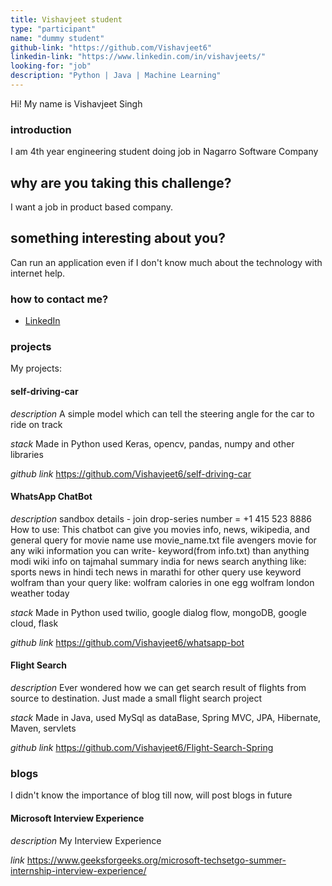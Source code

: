 ```yaml
---
title: Vishavjeet student
type: "participant"
name: "dummy student"
github-link: "https://github.com/Vishavjeet6"
linkedin-link: "https://www.linkedin.com/in/vishavjeets/"
looking-for: "job"
description: "Python | Java | Machine Learning"
---
```


Hi! My name is Vishavjeet Singh 

### introduction

I am 4th year engineering student doing job in Nagarro Software Company

## why are you taking this challenge?

I want a job in product based company.

## something interesting about you?

Can run an application even if I don't know much about the technology with internet help. 

### how to contact me?

- [LinkedIn](https://www.linkedin.com/in/vishavjeets/)

### projects

My projects:

#### self-driving-car

_description_ A simple model which can tell the steering angle for the car to ride on track

_stack_ Made in Python used Keras, opencv, pandas, numpy and other libraries

_github link_ https://github.com/Vishavjeet6/self-driving-car

#### WhatsApp ChatBot

_description_ sandbox details - join drop-series number = +1 415 523 8886 How to use: This chatbot can give you movies info, news, wikipedia, and general query for movie name use movie_name.txt file avengers movie for any wiki information you can write- keyword(from info.txt) than anything modi wiki info on tajmahal summary india for news search anything like: sports news in hindi tech news in marathi for other query use keyword wolfram than your query like: wolfram calories in one egg wolfram london weather today

_stack_ Made in Python used twilio, google dialog flow, mongoDB, google cloud, flask

_github link_ https://github.com/Vishavjeet6/whatsapp-bot

#### Flight Search

_description_  Ever wondered how we can get search result of flights from source to destination. Just made a small flight search project

_stack_ Made in Java, used MySql as dataBase, Spring MVC, JPA, Hibernate, Maven, servlets

_github link_ https://github.com/Vishavjeet6/Flight-Search-Spring

### blogs

I didn't know the importance of blog till now, will post blogs in future 

#### Microsoft Interview Experience

_description_ My Interview Experience

_link_ https://www.geeksforgeeks.org/microsoft-techsetgo-summer-internship-interview-experience/
